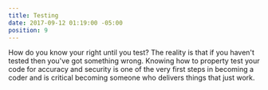 ```yaml
---
title: Testing
date: 2017-09-12 01:19:00 -05:00
position: 9
---
```


How do you know your right until you test?  The reality is that if you haven't tested then you've got something wrong. Knowing how to property test your code for accuracy and security is one of the very first steps in becoming a coder and is critical becoming someone who delivers things that just work.